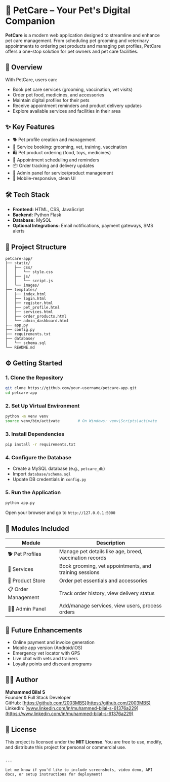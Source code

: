 
# 🐾 PetCare – Your Pet's Digital Companion

**PetCare** is a modern web application designed to streamline and enhance pet care management. From scheduling pet grooming and veterinary appointments to ordering pet products and managing pet profiles, PetCare offers a one-stop solution for pet owners and pet care facilities.

## 🐶 Overview

With PetCare, users can:

- Book pet care services (grooming, vaccination, vet visits)
- Order pet food, medicines, and accessories
- Maintain digital profiles for their pets
- Receive appointment reminders and product delivery updates
- Explore available services and facilities in their area

## ✨ Key Features

- 🐕 Pet profile creation and management  
- 🧼 Service booking: grooming, vet, training, vaccination  
- 🛍️ Pet product ordering (food, toys, medicines)  
- 📅 Appointment scheduling and reminders  
- 📦 Order tracking and delivery updates  
- 🧾 Admin panel for service/product management  
- 📱 Mobile-responsive, clean UI

## 🛠️ Tech Stack

- **Frontend:** HTML, CSS, JavaScript  
- **Backend:** Python Flask  
- **Database:** MySQL  
- **Optional Integrations:** Email notifications, payment gateways, SMS alerts

## 📁 Project Structure

```
petcare-app/
├── static/
│   ├── css/
│   │   └── style.css
│   ├── js/
│   │   └── script.js
│   └── images/
├── templates/
│   ├── index.html
│   ├── login.html
│   ├── register.html
│   ├── pet_profile.html
│   ├── services.html
│   ├── order_products.html
│   └── admin_dashboard.html
├── app.py
├── config.py
├── requirements.txt
├── database/
│   └── schema.sql
└── README.md
```

## ⚙️ Getting Started

### 1. Clone the Repository
```bash
git clone https://github.com/your-username/petcare-app.git
cd petcare-app
```

### 2. Set Up Virtual Environment
```bash
python -m venv venv
source venv/bin/activate        # On Windows: venv\Scripts\activate
```

### 3. Install Dependencies
```bash
pip install -r requirements.txt
```

### 4. Configure the Database
- Create a MySQL database (e.g., `petcare_db`)
- Import `database/schema.sql`
- Update DB credentials in `config.py`

### 5. Run the Application
```bash
python app.py
```

Open your browser and go to `http://127.0.0.1:5000`

## 🐾 Modules Included

| Module | Description |
|--------|-------------|
| 🐕 Pet Profiles | Manage pet details like age, breed, vaccination records |
| 🧼 Services | Book grooming, vet appointments, and training sessions |
| 🛒 Product Store | Order pet essentials and accessories |
| 📋 Order Management | Track order history, view delivery status |
| 🧑‍💼 Admin Panel | Add/manage services, view users, process orders |

## 🚀 Future Enhancements

- Online payment and invoice generation  
- Mobile app version (Android/iOS)  
- Emergency vet locator with GPS  
- Live chat with vets and trainers  
- Loyalty points and discount programs

## 👨‍💻 Author

**Muhammed Bilal S**  
Founder & Full Stack Developer  
GitHub: [https://github.com/2003MBS](https://github.com/2003MBS)  
LinkedIn: [www.linkedin.com/in/muhammed-bilal-s-61376a229](https://www.linkedin.com/in/muhammed-bilal-s-61376a229)

## 📄 License

This project is licensed under the **MIT License**. You are free to use, modify, and distribute this project for personal or commercial use.
```

---

Let me know if you'd like to include screenshots, video demo, API docs, or setup instructions for deployment!
